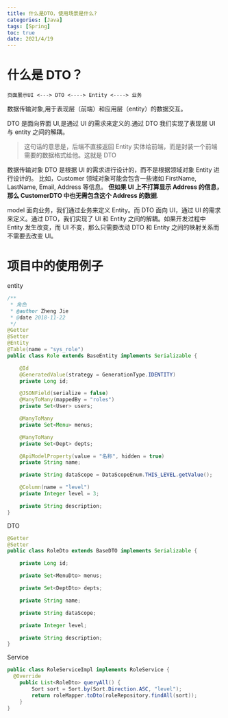 ```yaml
---
title: 什么是DTO，使用场景是什么?
categories: [Java]
tags: [Spring]
toc: true
date: 2021/4/19
---
```


# 什么是 DTO？

`页面展示UI <---> DTO <----> Entity <----> 业务`

数据传输对象,用于表现层（前端）和应用层（entity）的数据交互。

DTO 是面向界面 UI,是通过 UI 的需求来定义的.通过 DTO 我们实现了表现层 UI 与 entity 之间的解耦。

> 这句话的意思是，后端不直接返回 Entity 实体给前端，而是封装一个前端需要的数据格式给他。这就是 DTO

数据传输对象 DTO 是根据 UI 的需求进行设计的，而不是根据领域对象 Entity 进行设计的。
比如，Customer 领域对象可能会包含一些诸如 FirstName, LastName, Email, Address 等信息。
**但如果 UI 上不打算显示 Address 的信息，那么 CustomerDTO 中也无需包含这个 Address 的数据**.

model 面向业务，我们通过业务来定义 Entity。而 DTO 面向 UI，通过 UI 的需求来定义。通过 DTO，我们实现了 UI 和 Entity 之间的解耦。如果开发过程中 Entity 发生改变，而 UI 不变，那么只需要改动 DTO 和 Entity 之间的映射关系而不需要去改变 UI。

# 项目中的使用例子

entity

```java
/**
 * 角色
 * @author Zheng Jie
 * @date 2018-11-22
 */
@Getter
@Setter
@Entity
@Table(name = "sys_role")
public class Role extends BaseEntity implements Serializable {

    @Id
    @GeneratedValue(strategy = GenerationType.IDENTITY)
    private Long id;

    @JSONField(serialize = false)
    @ManyToMany(mappedBy = "roles")
    private Set<User> users;

    @ManyToMany
    private Set<Menu> menus;

    @ManyToMany
    private Set<Dept> depts;

    @ApiModelProperty(value = "名称", hidden = true)
    private String name;

    private String dataScope = DataScopeEnum.THIS_LEVEL.getValue();

    @Column(name = "level")
    private Integer level = 3;

    private String description;
}

```

DTO

```java
@Getter
@Setter
public class RoleDto extends BaseDTO implements Serializable {

    private Long id;

    private Set<MenuDto> menus;

    private Set<DeptDto> depts;

    private String name;

    private String dataScope;

    private Integer level;

    private String description;
}

```

Service

```Java
public class RoleServiceImpl implements RoleService {
  @Override
    public List<RoleDto> queryAll() {
        Sort sort = Sort.by(Sort.Direction.ASC, "level");
        return roleMapper.toDto(roleRepository.findAll(sort));
    }
}
```

